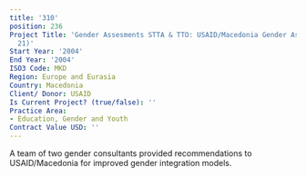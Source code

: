 ```yaml
---
title: '310'
position: 236
Project Title: 'Gender Assesments STTA & TTO: USAID/Macedonia Gender Assessment (TDY
  21)'
Start Year: '2004'
End Year: '2004'
ISO3 Code: MKD
Region: Europe and Eurasia
Country: Macedonia
Client/ Donor: USAID
Is Current Project? (true/false): ''
Practice Area:
- Education, Gender and Youth
Contract Value USD: ''
---
```


A team of two gender consultants provided recommendations to USAID/Macedonia for improved gender integration models.